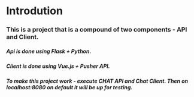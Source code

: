 # Introdution
### This is a project that is a compound of two components - API and Client.
##### Api is done using Flask + Python.
##### Client is done using Vue.js + Pusher API.
##### To make this project work - execute CHAT API and Chat Client. Then on localhost:8080 on default it will be up for testing.

